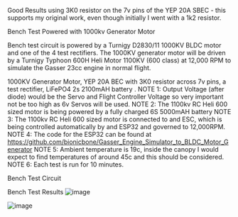 Good Results using 3K0 resistor on the 7v pins of the YEP 20A SBEC - this supports my original work, even though initially I went with a 1k2 resistor.

Bench Test Powered with 1000kv Generator Motor

Bench test circuit is powered by a Turnigy D2830/11 1000KV BLDC motor and one of the 4 test rectifiers. 
The 1000KV generator motor will be driven by a Turnigy Typhoon 600H Heli Motor 1100KV (600 class) at 12,000 RPM to simulate the Gasser 23cc engine in normal flight.

1000KV Generator Motor, YEP 20A BEC with 3K0 resistor across 7v pins, a test rectifier, LiFePO4 2s 2100mAH battery .
NOTE 1: Output Voltage (after diode) would be the Servo and Flight Controller Voltage so very important not be too high as 6v Servos will be used.
NOTE 2: The 1100kv RC Heli 600 sized motor is being powered by a fully charged 6S  5000mAH battery
NOTE 3: The 1100kv RC Heli 600 sized motor is connected to and ESC, which is being controlled automatically by and ESP32 and governed to 12,000RPM. 
NOTE 4: The code for the ESP32 can be found at https://github.com/bionicbone/Gasser_Engine_Simulator_to_BLDC_Motor_Generator
NOTE 5: Ambient temperature is 19c, inside the canopy I would expect to find temperatures of around 45c and this should be considered.
NOTE 6: Each test is run for 10 minutes.

Bench Test Circuit

Bench Test Results
![image](https://github.com/bionicbone/Gasser_Engine_Simulator_to_BLDC_Motor_Generator/assets/7845867/856cc2d9-024b-4b5a-b1cf-7aac6255ea8f)

![image](https://github.com/bionicbone/Gasser_Engine_Simulator_to_BLDC_Motor_Generator/assets/7845867/9785b250-e3a8-4e9e-a97e-0ee2b136d658)
